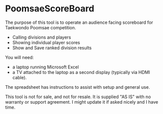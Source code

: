# PoomsaeScoreBoard

The purpose of this tool is to operate an audience facing scoreboard for Taekwondo Poomsae competition.
 - Calling divisions and players
 - Showing individual player scores
 - Show and Save ranked division results

You will need:
 - a laptop running Microsoft Excel
 - a TV attached to the laptop as a second display (typically via HDMI cable).

The spreadsheet has instructions to assist with setup and general use.

This tool is not for sale, and not for resale. It is supplied "AS IS" with no warranty or support agreement. 
I might update it if asked nicely and I have time.

